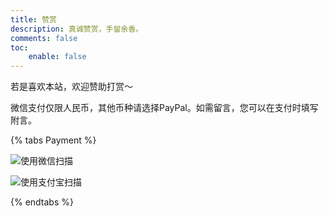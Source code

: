 ```yaml
---
title: 赞赏
description: 真诚赞赏，手留余香。
comments: false
toc:
    enable: false
---
```


若是喜欢本站，欢迎赞助打赏～

微信支付仅限人民币，其他币种请选择PayPal。如需留言，您可以在支付时填写附言。

{% tabs Payment %}

<!-- tab 微信@fa-brands fa-weixin -->
![使用微信扫描](https://githubimages.pengfeima.cn/images/202306140823832.jpg)
<!-- endtab -->
<!-- tab 支付宝-->
![使用支付宝扫描]()
<!-- endtab -->

{% endtabs %}